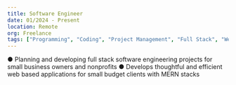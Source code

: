 ```yaml
---
title: Software Engineer
date: 01/2024 - Present
location: Remote
org: Freelance
tags: ["Programming", "Coding", "Project Management", "Full Stack", "Web Development"]
---
```


● Planning and developing full stack software engineering projects for small business owners and nonprofits
● Develops thoughtful and efficient web based applications for small budget clients with MERN stacks
